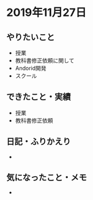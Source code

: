 # 2019年11月27日

## やりたいこと

- 授業
- 教科書修正依頼に関して
- Andorid開発
- スクール

## できたこと・実績

- 授業
- 教科書修正依頼

## 日記・ふりかえり

- 

## 気になったこと・メモ

- 
